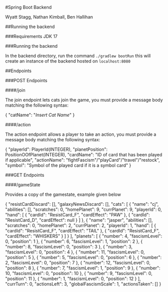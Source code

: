 #Spring Boot Backend

Wyatt Stagg, Nathan Kimball, Ben Hallihan

##Running the backend

###Requirements
JDK 17

###Running the backend

In the backend directory, run the command `./gradlew bootRun`
this will create an instance of the backend hosted on `localhost:8080`

##Endpoints

###POST Endpoints

####/join

The join endpoint lets cats join the game, you must provide a message body matching the following syntax:

{
  "catName": "*Insert Cat Name*"
}

####/action

The action endpoint allows a player to take an action, you must provide a message body matching the following syntax:

{
  "playerId": PlayerId(INTEGER),
  "planetPosition": PositionOOfPlanet(INTEGER),
  "cardName": "ID of card that has been played if applicable",
  "actionName": "fightFascism"/"playCard"/"travel"/"restock",
  "symbol": "Symbol of the played card if it is a symbol card"
}

###GET Endpoints

####/gameState

Provides a copy of the gamestate, example given below

{
    "resistCardDiscard": [],
    "galaxyNewsDiscard": [],
    "cats": [
        {
            "name": "cj",
            "abilities": [],
            "scratches": 0,
            "homePlanet": 9,
            "currPlanet": 9,
            "playerId": 0,
            "hand": [
                {
                    "cardId": "ResistCard_F",
                    "cardEffect": "PAW"
                },
                {
                    "cardId": "ResistCard_D",
                    "cardEffect": null
                }
            ]
        },
        {
            "name": "jasper",
            "abilities": [],
            "scratches": 0,
            "homePlanet": 2,
            "currPlanet": 2,
            "playerId": 1,
            "hand": [
                {
                    "cardId": "ResistCard_F",
                    "cardEffect": "TAIL"
                },
                {
                    "cardId": "ResistCard_F",
                    "cardEffect": "WHISKERS"
                }
            ]
        }
    ],
    "planets": [
        {
            "number": 4,
            "fascismLevel": 0,
            "position": 1
        },
        {
            "number": 6,
            "fascismLevel": 1,
            "position": 2
        },
        {
            "number": 8,
            "fascismLevel": 0,
            "position": 3
        },
        {
            "number": 3,
            "fascismLevel": 0,
            "position": 4
        },
        {
            "number": 11,
            "fascismLevel": 0,
            "position": 5
        },
        {
            "number": 5,
            "fascismLevel": 0,
            "position": 6
        },
        {
            "number": 2,
            "fascismLevel": 0,
            "position": 7
        },
        {
            "number": 12,
            "fascismLevel": 0,
            "position": 8
        },
        {
            "number": 7,
            "fascismLevel": 1,
            "position": 9
        },
        {
            "number": 10,
            "fascismLevel": 0,
            "position": 10
        },
        {
            "number": 9,
            "fascismLevel": 0,
            "position": 11
        },
        {
            "number": 1,
            "fascismLevel": 0,
            "position": 12
        }
    ],
    "currTurn": 0,
    "actionsLeft": 3,
    "globalFascismScale": 1,
    "actionsTaken": []
}

